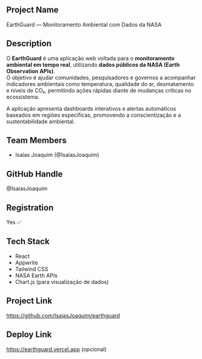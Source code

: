## Project Name
EarthGuard — Monitoramento Ambiental com Dados da NASA

## Description
O **EarthGuard** é uma aplicação web voltada para o **monitoramento ambiental em tempo real**, utilizando **dados públicos da NASA (Earth Observation APIs)**.  
O objetivo é ajudar comunidades, pesquisadores e governos a acompanhar indicadores ambientais como temperatura, qualidade do ar, desmatamento e níveis de CO₂, permitindo ações rápidas diante de mudanças críticas no ecossistema.

A aplicação apresenta dashboards interativos e alertas automáticos baseados em regiões específicas, promovendo a conscientização e a sustentabilidade ambiental.

## Team Members
- Isaías Joaquim (@IsaiasJoaquim)

## GitHub Handle
@IsaiasJoaquim

## Registration
Yes ✅

## Tech Stack
- React  
- Appwrite  
- Tailwind CSS  
- NASA Earth APIs  
- Chart.js (para visualização de dados)

## Project Link
https://github.com/IsaiasJoaquim/earthguard

## Deploy Link
https://earthguard.vercel.app (opcional)
